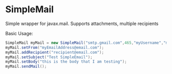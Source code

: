 SimpleMail
==========

Simple wrapper for javax.mail.  Supports attachments, multiple recipients

Basic Usage:
```java
SimpleMail myMail = new SimpleMail("smtp.gmail.com",465,"myUsername","myPassword");
myMail.setFrom("myEmailAddress@email.com");
myMail.addRecipient("recipient@email.com");
myMail.setSubject("Test SimpleEmail");
myMail.setBody("this is the body that I am testing");
myMail.sendMail();
```
